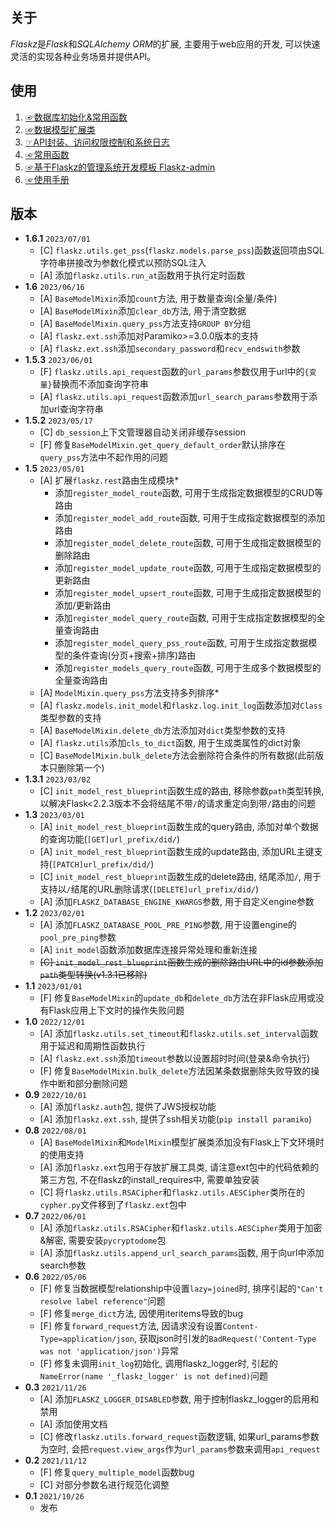 ## 关于

*Flaskz*是*Flask*和*SQLAlchemy ORM*的扩展, 主要用于web应用的开发, 可以快速灵活的实现各种业务场景并提供API。

## 使用

1. [☞数据库初始化&常用函数](http://zhangyiheng.com/blog/articles/py_flaskz_model_init.html)
2. [☞数据模型扩展类](http://zhangyiheng.com/blog/articles/py_flaskz_model_mixin.html)
3. [☞API封装、访问权限控制和系统日志](http://zhangyiheng.com/blog/articles/py_flaskz_api.html)
4. [☞常用函数](http://zhangyiheng.com/blog/articles/py_flaskz_utils.html)
5. [☞基于Flaskz的管理系统开发模板 Flaskz-admin](http://zhangyiheng.com/blog/articles/py_flaskz_admin.html)
6. [☞使用手册](http://zhangyiheng.com/blog/articles/py_flaskz_manual.html)

## 版本

- **1.6.1** `2023/07/01`
    - [C] `flaskz.utils.get_pss`(`flaskz.models.parse_pss`)函数返回项由SQL字符串拼接改为参数化模式以预防SQL注入
    - [A] 添加`flaskz.utils.run_at`函数用于执行定时函数
- **1.6** `2023/06/16`
    - [A] `BaseModelMixin`添加`count`方法, 用于数量查询(全量/条件)
    - [A] `BaseModelMixin`添加`clear_db`方法, 用于清空数据
    - [A] `BaseModelMixin.query_pss`方法支持`GROUP BY`分组
    - [A] `flaskz.ext.ssh`添加对Paramiko>=3.0.0版本的支持
    - [A] `flaskz.ext.ssh`添加`secondary_password`和`recv_endswith`参数
- **1.5.3** `2023/06/01`
    - [F] `flaskz.utils.api_request`函数的`url_params`参数仅用于url中的`{变量}`替换而不添加查询字符串
    - [A] `flaskz.utils.api_request`函数添加`url_search_params`参数用于添加url查询字符串
- **1.5.2** `2023/05/17`
    - [C] `db_session`上下文管理器自动关闭非缓存session
    - [F] 修复`BaseModelMixin.get_query_default_order`默认排序在`query_pss`方法中不起作用的问题
- **1.5** `2023/05/01`
    - [A] 扩展`flaskz.rest`路由生成模块*
        - 添加`register_model_route`函数, 可用于生成指定数据模型的CRUD等路由
        - 添加`register_model_add_route`函数, 可用于生成指定数据模型的添加路由
        - 添加`register_model_delete_route`函数, 可用于生成指定数据模型的删除路由
        - 添加`register_model_update_route`函数, 可用于生成指定数据模型的更新路由
        - 添加`register_model_upsert_route`函数, 可用于生成指定数据模型的添加/更新路由
        - 添加`register_model_query_route`函数, 可用于生成指定数据模型的全量查询路由
        - 添加`register_model_query_pss_route`函数, 可用于生成指定数据模型的条件查询(分页+搜索+排序)路由
        - 添加`register_models_query_route`函数, 可用于生成多个数据模型的全量查询路由
    - [A] `ModelMixin.query_pss`方法支持多列排序*
    - [A] `flaskz.models.init_model`和`flaskz.log.init_log`函数添加对`Class`类型参数的支持
    - [A] `BaseModelMixin.delete_db`方法添加对`dict`类型参数的支持
    - [A] `flaskz.utils`添加`cls_to_dict`函数, 用于生成类属性的dict对象
    - [C] `BaseModelMixin.bulk_delete`方法会删除符合条件的所有数据(此前版本只删除第一个)
- **1.3.1** `2023/03/02`
    - [C] `init_model_rest_blueprint`函数生成的路由, 移除参数`path`类型转换, 以解决Flask<2.2.3版本不会将结尾不带`/`的请求重定向到带`/`路由的问题
- **1.3** `2023/03/01`
    - [A] `init_model_rest_blueprint`函数生成的query路由, 添加对单个数据的查询功能(`[GET]url_prefix/did/`)
    - [A] `init_model_rest_blueprint`函数生成的update路由, 添加URL主键支持(`[PATCH]url_prefix/did/`)
    - [C] `init_model_rest_blueprint`函数生成的delete路由, 结尾添加`/`, 用于支持以`/`结尾的URL删除请求(`[DELETE]url_prefix/did/`)
    - [A] 添加`FLASKZ_DATABASE_ENGINE_KWARGS`参数, 用于自定义engine参数
- **1.2** `2023/02/01`
    - [A] 添加`FLASKZ_DATABASE_POOL_PRE_PING`参数, 用于设置engine的`pool_pre_ping`参数
    - [A] `init_model`函数添加数据库连接异常处理和重新连接
    - ~~[C] `init_model_rest_blueprint`函数生成的删除路由URL中的id参数添加`path`类型转换(v1.3.1已移除)~~
- **1.1** `2023/01/01`
    - [F] 修复`BaseModelMixin`的`update_db`和`delete_db`方法在非Flask应用或没有Flask应用上下文时的操作失败问题
- **1.0** `2022/12/01`
    - [A] 添加`flaskz.utils.set_timeout`和`flaskz.utils.set_interval`函数用于延迟和周期性函数执行
    - [A] `flaskz.ext.ssh`添加`timeout`参数以设置超时时间(登录&命令执行)
    - [F] 修复`BaseModelMixin.bulk_delete`方法因某条数据删除失败导致的操作中断和部分删除问题
- **0.9** `2022/10/01`
    - [A] 添加`flaskz.auth`包, 提供了JWS授权功能
    - [A] 添加`flaskz.ext.ssh`, 提供了ssh相关功能(`pip install paramiko`)
- **0.8** `2022/08/01`
    - [A] `BaseModelMixin`和`ModelMixin`模型扩展类添加没有Flask上下文环境时的使用支持
    - [A] 添加`flaskz.ext`包用于存放扩展工具类, 请注意ext包中的代码依赖的第三方包, 不在flaskz的install_requires中, 需要单独安装
    - [C] 将`flaskz.utils.RSACipher`和`flaskz.utils.AESCipher`类所在的`cypher.py`文件移到了`flaskz.ext`包中
- **0.7** `2022/06/01`
    - [A] 添加`flaskz.utils.RSACipher`和`flaskz.utils.AESCipher`类用于加密&解密, 需要安装`pycryptodome`包
    - [A] 添加`flaskz.utils.append_url_search_params`函数, 用于向url中添加search参数
- **0.6** `2022/05/06`
    - [F] 修复当数据模型relationship中设置`lazy=joined`时, 排序引起的`"Can't resolve label reference"`问题
    - [F] 修复`merge_dict`方法, 因使用iteritems导致的bug
    - [F] 修复`forward_request`方法, 因请求没有设置`Content-Type=application/json`, 获取json时引发的`BadRequest('Content-Type was not 'application/json')`异常
    - [F] 修复未调用`init_log`初始化, 调用flaskz_logger时, 引起的`NameError(name '_flaskz_logger' is not defined)`问题
- **0.3** `2021/11/26`
    - [A] 添加`FLASKZ_LOGGER_DISABLED`参数, 用于控制flaskz_logger的启用和禁用
    - [A] 添加使用文档
    - [C] 修改`flaskz.utils.forward_request`函数逻辑, 如果url_params参数为空时, 会把`request.view_args`作为`url_params`参数来调用`api_request`
- **0.2** `2021/11/12`
    - [F] 修复`query_multiple_model`函数bug
    - [C] 对部分参数名进行规范化调整
- **0.1** `2021/10/26`
    - 发布
